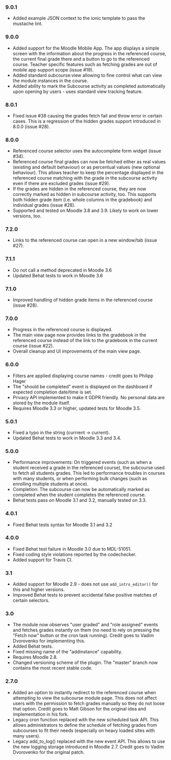 ### 9.0.1 ###

* Added example JSON context to the ionic template to pass the mustache lint.

### 9.0.0 ###

* Added support for the Moodle Mobile App. The app displays a simple screen with the
  information about the progress in the referenced course, the current final grade
  there and a button to go to the referenced course. Teacher specific features such as
  fetching grades are out of mobile app support scope (issue #19).
* Added standard subcourse:view allowing to fine control what can view the module
  instances in the course.
* Added ability to mark the Subcourse activity as completed automatically upon opening
  by users - uses standard view tracking feature.

### 8.0.1 ###

* Fixed issue #38 causing the grades fetch fail and throw error in certain cases. This
  is a regression of the hidden grades support introduced in 8.0.0 (issue #28).

### 8.0.0 ###

* Referenced course selector uses the autocomplete form widget (issue #34).
* Referenced course final grades can now be fetched either as real values (existing
  and default behaviour) or as percentual values (new optional behaviour). This allows
  teacher to keep the percentage displayed in the referenced course matching with the
  grade in the subcourse activity even if there are excluded grades (issue #29).
* If the grades are hidden in the referenced course, they are now correctly marked as
  hidden in subcourse activity, too. This supports both hidden grade item (i.e. whole
  columns in the gradebook) and individual grades (issue #28).
* Supported and tested on Moodle 3.8 and 3.9. Likely to work on lower versions, too.

### 7.2.0 ###

* Links to the referenced course can open in a new window/tab (issue #27).

### 7.1.1 ###

* Do not call a method deprecated in Moodle 3.6
* Updated Behat tests to work in Moodle 3.6

### 7.1.0 ###

* Improved handling of hidden grade items in the referenced course (issue #28).

### 7.0.0 ###

* Progress in the referenced course is displayed.
* The main view page now provides links to the gradebook in the referenced course
  instead of the link to the gradebook in the current course (issue #22).
* Overall cleanup and UI improvements of the main view page.

### 6.0.0 ###

* Filters are applied displaying course names - credit goes to Philipp Hager
* The "should be completed" event is displayed on the dashboard if expected completion
  date/time is set.
* Privacy API implemented to make it GDPR friendly. No personal data are stored by the
  module itself.
* Requires Moodle 3.3 or higher, updated tests for Moodle 3.5.

### 5.0.1 ###

* Fixed a typo in the string (currrent -> current).
* Updated Behat tests to work in Moodle 3.3 and 3.4.

### 5.0.0 ###

* Performance improvements: On triggered events (such as when a student
  received a grade in the referenced course), the subcourse used to fetch all
  students grades. This led to performance troubles in courses with many
  students, or when performing bulk changes (such as enrolling multiple
  students at once).
* Completion: The subcourse can now be automatically marked as completed when
  the student completes the referenced course.
* Behat tests pass on Moodle 3.1 and 3.2, manually tested on 3.3.

### 4.0.1 ###

* Fixed Behat tests syntax for Moodle 3.1 and 3.2

### 4.0.0 ###

* Fixed Behat test failure in Moodle 3.0 due to MDL-51051.
* Fixed coding style violations reported by the codechecker.
* Added support for Travis CI.

### 3.1 ###

* Added support for Moodle 2.9 - does not use `add_intro_editor()` for this and higher versions.
* Improved Behat tests to prevent accidental false positive matches of certain selectors.

### 3.0 ###

* The module now observes "user graded" and "role assigned" events and fetches grades instantly on them (no need to rely on pressing
  the "Fetch now" button or the cron task running). Credit goes to Vadim Dvorovenko for implementing this.
* Added Behat tests.
* Fixed missing name of the "addinstance" capability.
* Requires Moodle 2.8.
* Changed versioning scheme of the plugin. The "master" branch now contains the most recent stable code.

### 2.7.0 ###

* Added an option to instantly redirect to the referenced course when attempting to view the subcourse module page. This does not
  affect users with the permission to fetch grades manually so they do not loose that option. Credit goes to Matt Gibson for the
  original idea and implementation in his fork.
* Legacy cron function replaced with the new scheduled task API. This allows administrators to define the schedule of fetching
  grades from subcourses to fit their needs (especially on heavy loaded sites with many users).
* Legacy add_to_log() replaced with the new event API. This allows to use the new logging storage introduced in Moodle 2.7. Credit
  goes to Vadim Dvorovenko for the original patch.
